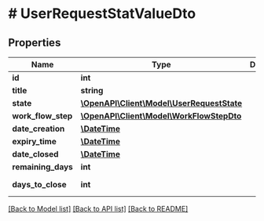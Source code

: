 # # UserRequestStatValueDto

## Properties

Name | Type | Description | Notes
------------ | ------------- | ------------- | -------------
**id** | **int** |  | [optional]
**title** | **string** |  | [optional]
**state** | [**\OpenAPI\Client\Model\UserRequestState**](UserRequestState.md) |  | [optional]
**work_flow_step** | [**\OpenAPI\Client\Model\WorkFlowStepDto**](WorkFlowStepDto.md) |  | [optional]
**date_creation** | [**\DateTime**](\DateTime.md) |  | [optional]
**expiry_time** | [**\DateTime**](\DateTime.md) |  | [optional]
**date_closed** | [**\DateTime**](\DateTime.md) |  | [optional]
**remaining_days** | **int** |  | [optional]
**days_to_close** | **int** |  | [optional] [readonly]

[[Back to Model list]](../../README.md#models) [[Back to API list]](../../README.md#endpoints) [[Back to README]](../../README.md)
